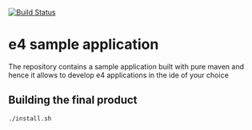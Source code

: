 [![Build Status](https://travis-ci.com/oemergenc/e4-efxclipse-maven-sample.svg?branch=master)](https://travis-ci.com/oemergenc/e4-efxclipse-maven-sample)
# e4 sample application

The repository contains a sample application built with pure maven and hence it allows to develop e4 applications in the ide of your choice 

## Building the final product

```bash
./install.sh
```

